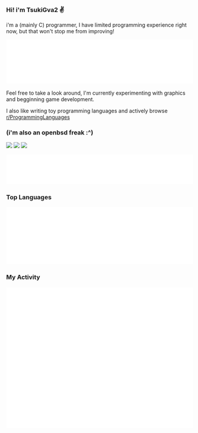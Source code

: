 ### Hi! i'm TsukiGva2 ✌️
i'm a (mainly C) programmer, I have limited programming experience right now, but that won't stop me from improving!

![my programming habits](./metrics.plugin.habits.svg)

Feel free to take a look around, I'm
currently experimenting with graphics
and begginning game development.

I also like writing toy programming
languages and actively browse [r/ProgrammingLanguages](https://reddit.com/r/ProgrammingLanguages/s/y9M0xSBdiL)

### (i'm also an openbsd freak :^)

![](https://img.shields.io/badge/OpenBSD%20-black.svg?&style=for-the-badge&logo=openbsd&logoColor=eeeeee)
![](https://img.shields.io/badge/vim%20-black.svg?&style=for-the-badge&logo=vim&logoColor=eeeeee)
![](https://img.shields.io/badge/C99%20-black.svg?&style=for-the-badge&logo=c&logoColor=eeeeee)

![favorite topics](./metrics.plugin.topics.svg)

### Top Languages
![top languages](./metrics.plugin.languages.svg)

### My Activity
![activity](./metrics.plugin.activity.svg)

<!--![Top Langs](https://github-readme-stats.vercel.app/api/top-langs/?username=TsukiGva2&layout=compact&theme=onedark&hide=xc&exclude_repo=sxript,unnoficial-zimbu,zup,venci,TsukiGva2.github.io)-->

